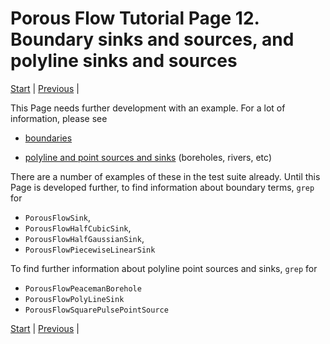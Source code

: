 # Porous Flow Tutorial Page 12.  Boundary sinks and sources, and polyline sinks and sources

[Start](porous_flow/tutorial_00.md) |
[Previous](porous_flow/tutorial_11.md) |

This Page needs further development with an example.  For a lot of information, please see

- [boundaries](porous_flow/boundaries.md)

- [polyline and point sources and sinks](sinks.md) (boreholes, rivers,
  etc)

There are a number of examples of these in the test suite already.  Until this Page is developed further, to find information about boundary terms, `grep` for

- `PorousFlowSink`,
- `PorousFlowHalfCubicSink`,
- `PorousFlowHalfGaussianSink`,
- `PorousFlowPiecewiseLinearSink`

To find further information about polyline point sources and sinks, `grep` for

- `PorousFlowPeacemanBorehole`
- `PorousFlowPolyLineSink`
- `PorousFlowSquarePulsePointSource`

[Start](porous_flow/tutorial_00.md) |
[Previous](porous_flow/tutorial_11.md) |
